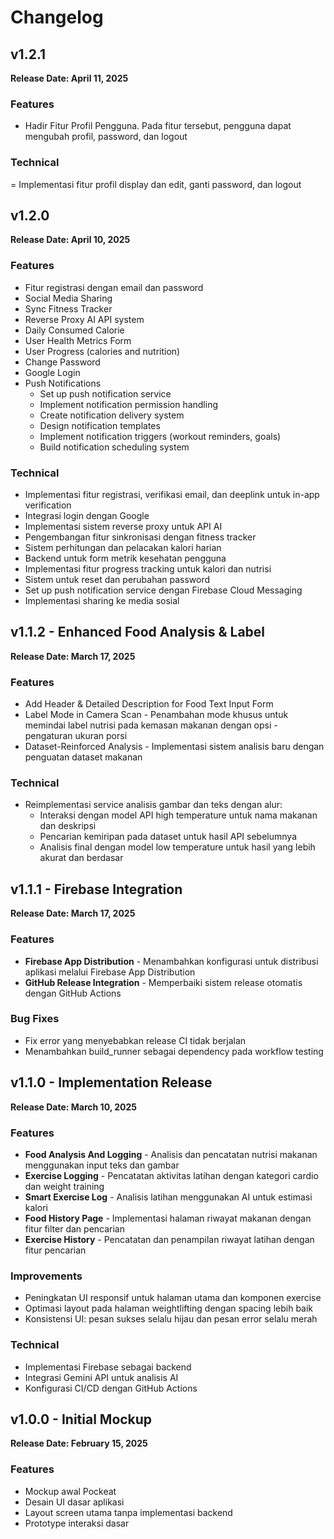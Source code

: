 # Changelog
## v1.2.1
**Release Date: April 11, 2025**

### Features
- Hadir Fitur Profil Pengguna. Pada fitur tersebut, pengguna dapat mengubah profil, password, dan logout

### Technical
= Implementasi fitur profil display dan edit, ganti password, dan logout

## v1.2.0
**Release Date: April 10, 2025**

### Features
- Fitur registrasi dengan email dan password
- Social Media Sharing
- Sync Fitness Tracker
- Reverse Proxy AI API system
- Daily Consumed Calorie
- User Health Metrics Form
- User Progress (calories and nutrition)
- Change Password
- Google Login
- Push Notifications
  - Set up push notification service
  - Implement notification permission handling
  - Create notification delivery system
  - Design notification templates
  - Implement notification triggers (workout reminders, goals)
  - Build notification scheduling system

### Technical
- Implementasi fitur registrasi, verifikasi email, dan deeplink untuk in-app verification
- Integrasi login dengan Google
- Implementasi sistem reverse proxy untuk API AI
- Pengembangan fitur sinkronisasi dengan fitness tracker
- Sistem perhitungan dan pelacakan kalori harian
- Backend untuk form metrik kesehatan pengguna
- Implementasi fitur progress tracking untuk kalori dan nutrisi
- Sistem untuk reset dan perubahan password
- Set up push notification service dengan Firebase Cloud Messaging
- Implementasi sharing ke media sosial

## v1.1.2 - Enhanced Food Analysis & Label
**Release Date: March 17, 2025**

### Features
- Add Header & Detailed Description for Food Text Input Form
- Label Mode in Camera Scan - Penambahan mode khusus untuk memindai label nutrisi pada kemasan makanan dengan opsi - pengaturan ukuran porsi
- Dataset-Reinforced Analysis - Implementasi sistem analisis baru dengan penguatan dataset makanan

### Technical
- Reimplementasi service analisis gambar dan teks dengan alur:
  - Interaksi dengan model API high temperature untuk nama makanan dan deskripsi
  - Pencarian kemiripan pada dataset untuk hasil API sebelumnya
  - Analisis final dengan model low temperature untuk hasil yang lebih akurat dan berdasar

## v1.1.1 - Firebase Integration
**Release Date: March 17, 2025**

### Features
- **Firebase App Distribution** - Menambahkan konfigurasi untuk distribusi aplikasi melalui Firebase App Distribution
- **GitHub Release Integration** - Memperbaiki sistem release otomatis dengan GitHub Actions

### Bug Fixes
- Fix error yang menyebabkan release CI tidak berjalan
- Menambahkan build_runner sebagai dependency pada workflow testing

## v1.1.0 - Implementation Release
**Release Date: March 10, 2025**

### Features
- **Food Analysis And Logging** - Analisis dan pencatatan nutrisi makanan menggunakan input teks dan gambar
- **Exercise Logging** - Pencatatan aktivitas latihan dengan kategori cardio dan weight training
- **Smart Exercise Log** - Analisis latihan menggunakan AI untuk estimasi kalori
- **Food History Page** - Implementasi halaman riwayat makanan dengan fitur filter dan pencarian
- **Exercise History** - Pencatatan dan penampilan riwayat latihan dengan fitur pencarian

### Improvements
- Peningkatan UI responsif untuk halaman utama dan komponen exercise
- Optimasi layout pada halaman weightlifting dengan spacing lebih baik
- Konsistensi UI: pesan sukses selalu hijau dan pesan error selalu merah

### Technical
- Implementasi Firebase sebagai backend
- Integrasi Gemini API untuk analisis AI
- Konfigurasi CI/CD dengan GitHub Actions

## v1.0.0 - Initial Mockup
**Release Date: February 15, 2025**

### Features
- Mockup awal Pockeat
- Desain UI dasar aplikasi
- Layout screen utama tanpa implementasi backend
- Prototype interaksi dasar
